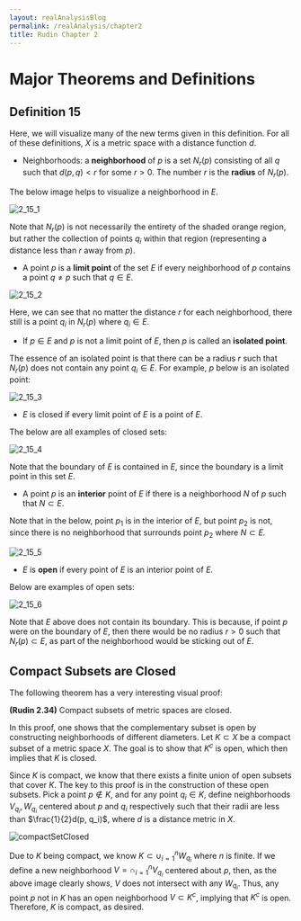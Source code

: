 ```yaml
---
layout: realAnalysisBlog
permalink: /realAnalysis/chapter2
title: Rudin Chapter 2
---
```


# Major Theorems and Definitions

## Definition 15
Here, we will visualize many of the new terms given in this definition.  For all of these definitions, $X$ is a metric space with a distance function $d$.

* Neighborhoods: a **neighborhood** of $p$ is a set $N_r(p)$ consisting of all $q$ such that $d(p,q) < r$ for some $r > 0$.  The number $r$ is the **radius** of $N_r(p)$.  

The below image helps to visualize a neighborhood in $E$.  

![2_15_1](chapter2Assets/2_15_1.png)

Note that $N_r(p)$ is not necessarily the entirety of the shaded orange region, but rather the collection of points $q_i$ within that region (representing a distance less than $r$ away from $p$).  

* A point $p$ is a **limit point** of the set $E$ if every neighborhood of $p$ contains a point $q \neq p$ such that $q \in E$.

![2_15_2](chapter2Assets/2_15_2.png)

Here, we can see that no matter the distance $r$ for each neighborhood, there still is a point $q_i$ in $N_r(p)$ where $q_i \in E$.  

* If $p \in E$ and $p$ is not a limit point of $E$, then $p$ is called an **isolated point**.

The essence of an isolated point is that there can be a radius $r$ such that $N_r(p)$ does not contain any point $q_i \in E$.  For example, $p$ below is an isolated point:

![2_15_3](chapter2Assets/2_15_3.png)

* $E$ is closed if every limit point of $E$ is a point of $E$.

The below are all examples of closed sets:

![2_15_4](chapter2Assets/2_15_4.png)

Note that the boundary of $E$ is contained in $E$, since the boundary is a limit point in this set $E$.  

* A point $p$ is an **interior** point of $E$ if there is a neighborhood $N$ of $p$ such that $N \subset E$.  

Note that in the below, point $p_1$ is in the interior of $E$, but point $p_2$ is not, since there is no neighborhood that surrounds point $p_2$ where $N \subset E$.  

![2_15_5](chapter2Assets/2_15_5.png)

* $E$ is **open** if every point of $E$ is an interior point of $E$.  

Below are examples of open sets:

![2_15_6](chapter2Assets/2_15_6.png)

Note that $E$ above does not contain its boundary.  This is because, if point $p$ were on the boundary of $E$, then there would be no radius $r > 0$ such that $N_r(p) \subset E$, as part of the neighborhood would be sticking out of $E$.  

## Compact Subsets are Closed

The following theorem has a very interesting visual proof:

**(Rudin 2.34)** Compact subsets of metric spaces are closed.  

In this proof, one shows that the complementary subset is open by constructing neighborhoods of different diameters.  Let $K \subset X$ be a compact subset of a metric space $X$.  The goal is to show that $K^c$ is open, which then implies that $K$ is closed.  

Since $K$ is compact, we know that there exists a finite union of open subsets that cover $K$.  The key to this proof is in the construction of these open subsets.  Pick a point $p \not \in K$, and for any point $q_i \in K$, define neighborhoods $V_{q_i}, W_{q_i}$ centered about $p$ and $q_i$ respectively such that their radii are less than $\frac{1}{2}d(p, q_i)$, where $d$ is a distance metric in $X$.  

![compactSetClosed](chapter2Assets/compactSetClosed.png)

Due to $K$ being compact, we know $K \subset \cup_{i=1}^n W_{q_i}$ where $n$ is finite.  If we define a new neighborhood $V = \cap_{i=1}^n V_{q_i}$ centered about $p$, then, as the above image clearly shows, $V$ does not intersect with any $W_{q_i}$.  Thus, any point $p$ not in $K$ has an open neighborhood $V \subset K^c$, implying that $K^c$ is open.  Therefore, $K$ is compact, as desired. 
